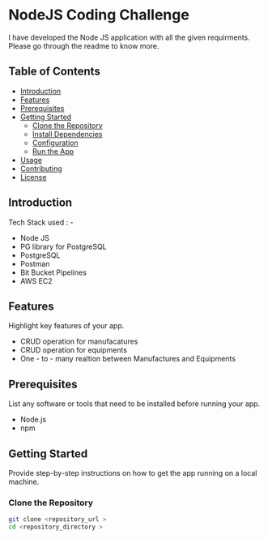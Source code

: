 # NodeJS Coding Challenge

I have developed the Node JS application with all the given requirments. Please go through the readme to know more.


## Table of Contents

- [Introduction](#Introduction)
- [Features](#Features)
- [Prerequisites](#Prerequisites)
- [Getting Started](#Getting-Started)
  - [Clone the Repository](#Clone-the-Repository)
  - [Install Dependencies](#install-dependencies)
  - [Configuration](#configuration)
  - [Run the App](#run-the-app)
- [Usage](#usage)
- [Contributing](#contributing)
- [License](#license)

## Introduction

Tech Stack used : -
- Node JS
- PG library for PostgreSQL
- PostgreSQL
- Postman
- Bit Bucket Pipelines
- AWS EC2

## Features

Highlight key features of your app.

- CRUD operation for manufacatures
- CRUD operation for equipments
- One - to - many realtion between Manufactures and Equipments

## Prerequisites

List any software or tools that need to be installed before running your app.

- Node.js 
- npm 

## Getting Started

Provide step-by-step instructions on how to get the app running on a local machine.

### Clone the Repository

```bash
git clone <repository_url >
cd <repository_directory >

